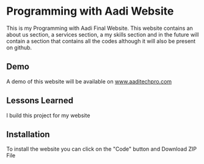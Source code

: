 
# Programming with Aadi Website

This is my Programming with Aadi Final Website. This website contains an about us section, a services section, a my skills section and in the future will contain a section that contains all the codes although it will also be present on github.


## Demo

A demo of this website will be available on www.aaditechpro.com
## Lessons Learned

I build this project for my website

## Installation

To install the website you can click on the "Code" button and Download ZIP File